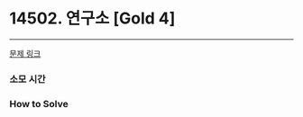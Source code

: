 # 14502. 연구소 [Gold 4]
---
[문제 링크](https://www.acmicpc.net/problem/14502)

### 소모 시간

### How to Solve

